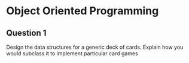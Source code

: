 # Object Oriented Programming


## Question 1

Design the data structures for a generic deck of cards. Explain how you would subclass it to implement particular card games
